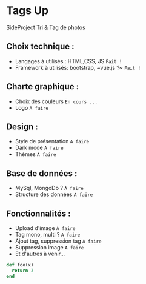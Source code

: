 # Tags Up
SideProject Tri &amp; Tag de photos


## Choix technique :

- Langages à utilisés : HTML,CSS, JS `Fait !`
- Framework à utilisés: bootstrap, ~vue.js ?~ `Fait !`

## Charte graphique :

- Choix des couleurs `En cours ...`
- Logo `A faire`

## Design :

- Style de présentation `A faire`
- Dark mode `A faire`
- Thèmes `A faire`

## Base de données :

- MySql, MongoDb ? `A faire`
- Structure des données `A faire`

## Fonctionnalités :

- Upload d'image `A faire`
- Tag mono, multi ? `A faire`
- Ajout tag, suppression tag `A faire`
- Suppression image `A faire`
- Et d'autres à venir...


~~~~    ruby startline=3 $%@#$
def foo(x)
  return 3
end
~~~~~~~
